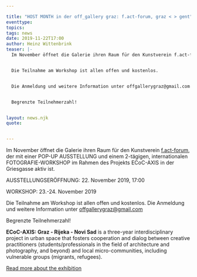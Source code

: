 ```yaml
---

title: "HOST MONTH in der off_gallery graz: f.act-forum, graz < > gent"
eventtype:
topics:
tags: news
date: 2019-11-22T17:00
author: Heinz Wittenbrink
teaser: |-
  Im November öffnet die Galerie ihren Raum für den Kunstverein f.act-forum, der mit einer POP-UP AUSSTELLUNG und einem 2-tägigen, internationalen FOTOGRAFIE-WORKSHOP im Rahmen des Projekts ECoC-AXIS in der Griesgasse aktiv ist.


  Die Teilnahme am Workshop ist allen offen und kostenlos.


  Die Anmeldung und weitere Information unter offgallerygraz@gmail.com


  Begrenzte Teilnehmerzahl!


layout: news.njk
quote:


---
```

Im November öffnet die Galerie ihren Raum für den Kunstverein [f.act-forum](http://fact-forum.net/ "Fact-Forum.net"), der mit einer POP-UP AUSSTELLUNG und einem 2-tägigen, internationalen FOTOGRAFIE-WORKSHOP im Rahmen des Projekts ECoC-AXIS in der Griesgasse aktiv ist.

AUSSTELLUNGSERÖFFNUNG: 22. November 2019, 17:00

WORKSHOP: 23.-24. November 2019

Die Teilnahme am Workshop ist allen offen und kostenlos. Die Anmeldung und weitere Information unter [offgallerygraz@gmail.com](mailto:offgallerygraz@gmail.com)

Begrenzte Teilnehmerzahl!

**ECoC-AXIS: Graz - Rijeka - Novi Sad** is a three-year interdisciplinary project in urban space that fosters cooperation and dialog between creative practitioners (students/professionals in the field of architecture and photography, and beyond) and local micro-communities, including vulnerable groups (migrants, refugees).

[Read more about the exhibition](https://offgallery.at/ausstellungen/fact-forum-graz-gent/)
